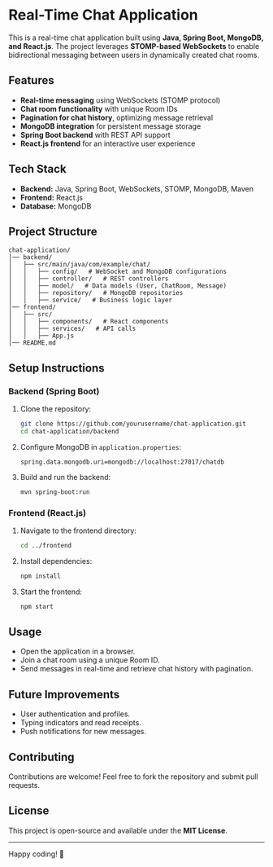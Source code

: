 # Real-Time Chat Application

This is a real-time chat application built using **Java, Spring Boot, MongoDB, and React.js**. The project leverages **STOMP-based WebSockets** to enable bidirectional messaging between users in dynamically created chat rooms.

## Features

- **Real-time messaging** using WebSockets (STOMP protocol)
- **Chat room functionality** with unique Room IDs
- **Pagination for chat history**, optimizing message retrieval
- **MongoDB integration** for persistent message storage
- **Spring Boot backend** with REST API support
- **React.js frontend** for an interactive user experience

## Tech Stack

- **Backend:** Java, Spring Boot, WebSockets, STOMP, MongoDB, Maven
- **Frontend:** React.js
- **Database:** MongoDB

## Project Structure

```
chat-application/
│── backend/
│   ├── src/main/java/com/example/chat/
│   │   ├── config/   # WebSocket and MongoDB configurations
│   │   ├── controller/   # REST controllers
│   │   ├── model/   # Data models (User, ChatRoom, Message)
│   │   ├── repository/   # MongoDB repositories
│   │   ├── service/   # Business logic layer
│── frontend/
│   ├── src/
│   │   ├── components/   # React components
│   │   ├── services/   # API calls
│   │   ├── App.js
│── README.md
```

## Setup Instructions

### Backend (Spring Boot)
1. Clone the repository:
   ```sh
   git clone https://github.com/yourusername/chat-application.git
   cd chat-application/backend
   ```
2. Configure MongoDB in `application.properties`:
   ```properties
   spring.data.mongodb.uri=mongodb://localhost:27017/chatdb
   ```
3. Build and run the backend:
   ```sh
   mvn spring-boot:run
   ```

### Frontend (React.js)
1. Navigate to the frontend directory:
   ```sh
   cd ../frontend
   ```
2. Install dependencies:
   ```sh
   npm install
   ```
3. Start the frontend:
   ```sh
   npm start
   ```

## Usage
- Open the application in a browser.
- Join a chat room using a unique Room ID.
- Send messages in real-time and retrieve chat history with pagination.

## Future Improvements
- User authentication and profiles.
- Typing indicators and read receipts.
- Push notifications for new messages.

## Contributing
Contributions are welcome! Feel free to fork the repository and submit pull requests.

## License
This project is open-source and available under the **MIT License**.

---

Happy coding! 🚀

